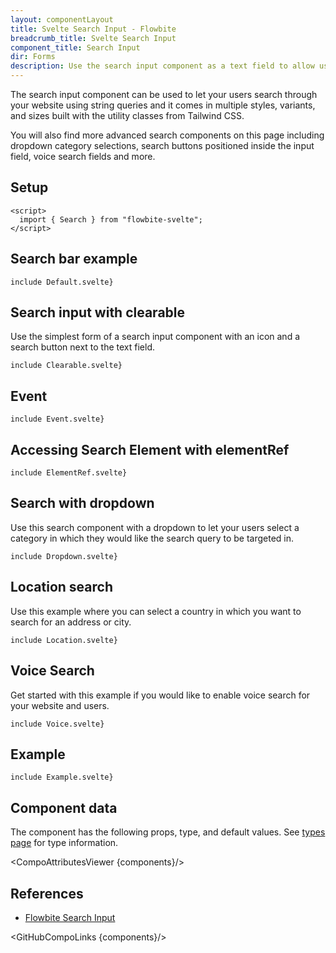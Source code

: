 ```yaml
---
layout: componentLayout
title: Svelte Search Input - Flowbite
breadcrumb_title: Svelte Search Input
component_title: Search Input
dir: Forms
description: Use the search input component as a text field to allow users to enter search queries and receive relevant page results available in multiple styles and sizes
---
```


<script>
  import { CompoAttributesViewer,  GitHubCompoLinks, toKebabCase } from '../../utils'
  import componentData1 from '../../component-data/Search.json'
  const components = 'Search'
</script>

The search input component can be used to let your users search through your website using string queries and it comes in multiple styles, variants, and sizes built with the utility classes from Tailwind CSS.

You will also find more advanced search components on this page including dropdown category selections, search buttons positioned inside the input field, voice search fields and more.

## Setup

```svelte example hideOutput
<script>
  import { Search } from "flowbite-svelte";
</script>
```

## Search bar example

```svelte example class="flex flex-col gap-4"
include Default.svelte}
```

## Search input with clearable

Use the simplest form of a search input component with an icon and a search button next to the text field.

```svelte example class="flex flex-col gap-4"
include Clearable.svelte}
```

## Event

```svelte example
include Event.svelte}
```

## Accessing Search Element with elementRef

```svelte example
include ElementRef.svelte}
```

## Search with dropdown

Use this search component with a dropdown to let your users select a category in which they would like the search query to be targeted in.

```svelte example class="flex flex-col gap-4 h-72"
include Dropdown.svelte}
```

## Location search

Use this example where you can select a country in which you want to search for an address or city.

```svelte example class="flex flex-col gap-4 h-72"
include Location.svelte}
```

## Voice Search

Get started with this example if you would like to enable voice search for your website and users.

```svelte example class="space-y-4"
include Voice.svelte}
```

## Example

```svelte example class="space-y-4"
include Example.svelte}
```

## Component data

The component has the following props, type, and default values. See [types page](/docs/pages/typescript) for type information.

<CompoAttributesViewer {components}/>

## References

- [Flowbite Search Input](https://flowbite.com/docs/forms/search-input/)

<GitHubCompoLinks {components}/>
